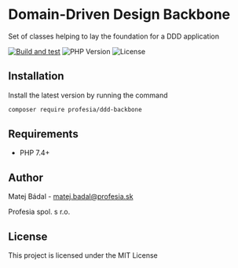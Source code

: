 # Domain-Driven Design Backbone
Set of classes helping to lay the foundation for a DDD application

[![Build and test](https://github.com/profesia/ddd-backbone/actions/workflows/test-runner.yml/badge.svg?branch=master)](https://github.com/profesia/psr-middlewares/actions/workflows/test-runner.yml)
![PHP Version](https://img.shields.io/packagist/php-v/profesia/ddd-backbone)
![License](https://img.shields.io/packagist/l/profesia/ddd-backbone)

## Installation
Install the latest version by running the command
```bash
composer require profesia/ddd-backbone
```
## Requirements
- PHP 7.4+
## Author
Matej Bádal - matej.badal@profesia.sk

Profesia spol. s r.o.
## License
This project is licensed under the MIT License
